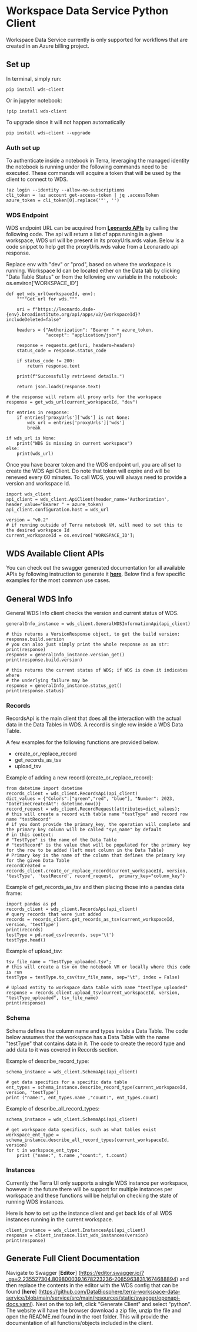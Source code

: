 # Workspace Data Service Python Client

Workspace Data Service currently is only supported for workflows that are created in an Azure billing project. 

## Set up

In terminal, simply run:
```
pip install wds-client
```
Or in jupyter notebook: 
```
!pip install wds-client
```

To upgrade since it will not happen automatically
```
pip install wds-client --upgrade
```

### Auth set up

To authenticate inside a notebook in Terra, leveraging the managed identity the notebook is running under the following commands need to be executed. These commands will acquire a token that will be used by the client to connect to WDS.

```
!az login --identity --allow-no-subscriptions
cli_token = !az account get-access-token | jq .accessToken
azure_token = cli_token[0].replace('"', '')
```

### WDS Endpoint

WDS endpoint URL can be acquired from [**Leonardo APIs**](https://github.com/DataBiosphere/leonardo) by calling the following code. The api will return a list of apps runing in a given workspace, WDS url will be present in its proxyUrls.wds value. Below is a code snippet to help get the proxyUrls.wds value from a Leonarado api response. 

Replace env with "dev" or "prod", based on where the workspace is running. Workspace Id can be located either on the Data tab by clicking "Data Table Status" or from the following env variable in the notebook: os.environ['WORKSPACE_ID'] 

```
def get_wds_url(workspaceId, env):
    """"Get url for wds."""
    
    uri = f"https://leonardo.dsde-{env}.broadinstitute.org/api/apps/v2/{workspaceId}?includeDeleted=false"
    
    headers = {"Authorization": "Bearer " + azure_token,
               "accept": "application/json"}
    
    response = requests.get(uri, headers=headers)
    status_code = response.status_code
    
    if status_code != 200:
        return response.text
    
    print(f"Successfully retrieved details.")

    return json.loads(response.text)

# the response will return all proxy urls for the workspace
response = get_wds_url(current_workspaceId, "dev")

for entries in response: 
    if entries['proxyUrls']['wds'] is not None:
        wds_url = entries['proxyUrls']['wds']
        break

if wds_url is None: 
    print("WDS is missing in current workspace")
else:
    print(wds_url)
```

Once you have bearer token and the WDS endpoint url, you are all set to create the WDS Api Client. Do note that token will expire and will be renewed every 60 minutes. 
To call WDS, you will always need to provide a version and workspace Id. 

```
import wds_client
api_client = wds_client.ApiClient(header_name='Authorization', header_value="Bearer " + azure_token)
api_client.configuration.host = wds_url

version = "v0.2"
# if running outside of Terra notebook VM, will need to set this to the desired workspace Id 
current_workspaceId = os.environ['WORKSPACE_ID'];
```

## WDS Available Client APIs

You can check out the swagger generated documentation for all available APIs by following instruction to generate it [**here**](#Generate-Full-Client-Documentation). Below find a few specific examples for the most common use cases. 

## General WDS Info
General WDS Info client checks the version and current status of WDS.

```
generalInfo_instance = wds_client.GeneralWDSInformationApi(api_client)

# this returns a VersionResponse object, to get the build version: response.build.version
# you can also just simply print the whole response as an str: print(response)
response = generalInfo_instance.version_get()
print(response.build.version)

# this returns the current status of WDS; if WDS is down it indicates where
# the underlying failure may be
response = generalInfo_instance.status_get()
print(response.status)
```

### Records
RecordsApi is the main client that does all the interaction with the actual data in the Data Tables in WDS. A record is single row inside a WDS Data Table.

A few examples for the following functions are provided below. 
- create_or_replace_record
- get_records_as_tsv
- upload_tsv

Example of adding a new record (create_or_replace_record): 
```
from datetime import datetime
records_client = wds_client.RecordsApi(api_client)
dict_values = {"Colors":["green","red", "blue"], "Number": 2023, "DateTimeCreatedAt": datetime.now()}
record_request = wds_client.RecordRequest(attributes=dict_values);
# this will create a record with table name "testType" and record row name "testRecord"
# if you dont provide the primary_key, the operation will complete and the primary key column will be called "sys_name" by default
# in this context:
# "TestType" is the name of the Data Table
# "testRecord" is the value that will be populated for the primary key for the row to be added (left most column in the Data Table)
# Primary key is the name of the column that defines the primary key for the given Data Table
recordCreated = records_client.create_or_replace_record(current_workspaceId, version, 'testType', 'testRecord', record_request,  primary_key="column_key")
```

Example of get_records_as_tsv and then placing those into a pandas data frame:

```
import pandas as pd
records_client = wds_client.RecordsApi(api_client)
# query records that were just added
records = records_client.get_records_as_tsv(current_workspaceId, version, 'testType')
print(records)
testType = pd.read_csv(records, sep='\t')
testType.head()
```

Example of upload_tsv:


```
tsv_file_name = "TestType_uploaded.tsv";
# this will create a tsv on the notebook VM or locally where this code is run
testType = testType.to_csv(tsv_file_name, sep="\t", index = False)

# Upload entity to workspace data table with name "testType_uploaded"
response = records_client.upload_tsv(current_workspaceId, version, "testType_uploaded", tsv_file_name)
print(response)
```

### Schema

Schema defines the column name and types inside a Data Table. The code below assumes that the workspace has a Data Table with the name "testType" that contains data in it. The code to create the record type and add data to it was covered in Records section.

Example of describe_record_type:

```
schema_instance = wds_client.SchemaApi(api_client)

# get data specifics for a specific data table
ent_types = schema_instance.describe_record_type(current_workspaceId, version, 'testType')
print ("name:", ent_types.name ,"count:", ent_types.count)
```

Example of describe_all_record_types:

```
schema_instance = wds_client.SchemaApi(api_client)

# get workspace data specifics, such as what tables exist
workspace_ent_type = schema_instance.describe_all_record_types(current_workspaceId, version)
for t in workspace_ent_type:
    print ("name:", t.name ,"count:", t.count)
```

### Instances

Currently the Terra UI only supports a single WDS instance per workspace, however in the future there will be support for multiple instances per workspace and these functions will be helpful on checking the state of running WDS instances. 

Here is how to set up the instance client and get back Ids of all WDS instances running in the current workspace.
```
client_instance = wds_client.InstancesApi(api_client)
response = client_instance.list_wds_instances(version)
print(response)
```

## Generate Full Client Documentation

Navigate to Swagger [**Editor**] (https://editor.swagger.io/?_ga=2.235527304.809800039.1678223236-2085963831.1674688894) and then replace the contents in the editor with the WDS config that can be found [**here**] (https://github.com/DataBiosphere/terra-workspace-data-service/blob/main/service/src/main/resources/static/swagger/openapi-docs.yaml). Next on the top left, click "Generate Client" and select "python". The website will have the browser download a zip file, unzip the file and open the README.md found in the root folder. This will provide the documentation of all functions/objects included in the client. 